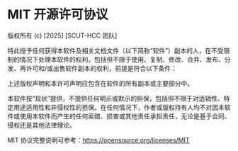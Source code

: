 # MIT 开源许可协议

版权所有 (c) [2025] [SCUT-HCC 团队]

特此授予任何获得本软件及相关文档文件（以下简称“软件”）副本的人，在不受限制的情况下处理本软件的权利，包括但不限于使用、复制、修改、合并、发布、分发、再许可和/或出售软件副本的权利，前提是符合以下条件：

上述版权声明和本许可声明应包含在软件的所有副本或主要部分中。

本软件按“现状”提供，不提供任何明示或默示的担保，包括但不限于对适销性、特定用途适用性和非侵权性的担保。在任何情况下，作者或版权持有人均不对因本软件或使用本软件而产生的任何索赔、损害或其他责任承担责任，无论是基于合同、侵权还是其他法律理论。

MIT 协议完整说明可参考：https://opensource.org/licenses/MIT
